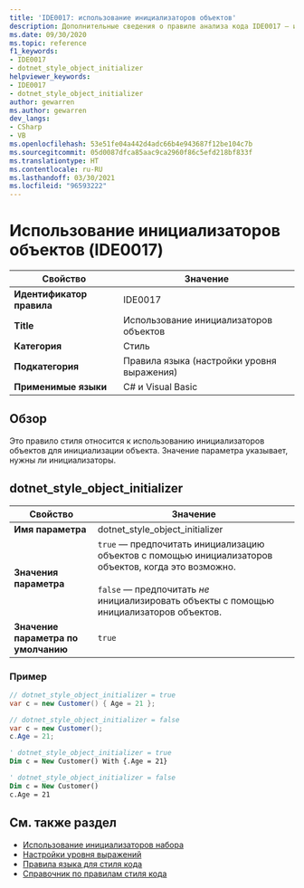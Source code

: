 ```yaml
---
title: 'IDE0017: использование инициализаторов объектов'
description: Дополнительные сведения о правиле анализа кода IDE0017 — использование инициализаторов объектов
ms.date: 09/30/2020
ms.topic: reference
f1_keywords:
- IDE0017
- dotnet_style_object_initializer
helpviewer_keywords:
- IDE0017
- dotnet_style_object_initializer
author: gewarren
ms.author: gewarren
dev_langs:
- CSharp
- VB
ms.openlocfilehash: 53e51fe04a442d4adc66b4e943687f12be104c7b
ms.sourcegitcommit: 05d0087dfca85aac9ca2960f86c5efd218bf833f
ms.translationtype: HT
ms.contentlocale: ru-RU
ms.lasthandoff: 03/30/2021
ms.locfileid: "96593222"
---
```

# <a name="use-object-initializers-ide0017"></a>Использование инициализаторов объектов (IDE0017)

|Свойство|Значение|
|-|-|
| **Идентификатор правила** | IDE0017 |
| **Title** | Использование инициализаторов объектов |
| **Категория** | Стиль |
| **Подкатегория** | Правила языка (настройки уровня выражения) |
| **Применимые языки** | C# и Visual Basic |

## <a name="overview"></a>Обзор

Это правило стиля относится к использованию инициализаторов объектов для инициализации объекта. Значение параметра указывает, нужны ли инициализаторы.

## <a name="dotnet_style_object_initializer"></a>dotnet_style_object_initializer

|Свойство|Значение|
|-|-|
| **Имя параметра** | dotnet_style_object_initializer
| **Значения параметра** | `true` — предпочитать инициализацию объектов с помощью инициализаторов объектов, когда это возможно.<br /><br />`false` — предпочитать *не* инициализировать объекты с помощью инициализаторов объектов. |
| **Значение параметра по умолчанию** | `true` |

### <a name="example"></a>Пример

```csharp
// dotnet_style_object_initializer = true
var c = new Customer() { Age = 21 };

// dotnet_style_object_initializer = false
var c = new Customer();
c.Age = 21;
```

```vb
' dotnet_style_object_initializer = true
Dim c = New Customer() With {.Age = 21}

' dotnet_style_object_initializer = false
Dim c = New Customer()
c.Age = 21
```

## <a name="see-also"></a>См. также раздел

- [Использование инициализаторов набора](ide0028.md)
- [Настройки уровня выражений](expression-level-preferences.md)
- [Правила языка для стиля кода](language-rules.md)
- [Справочник по правилам стиля кода](index.md)
